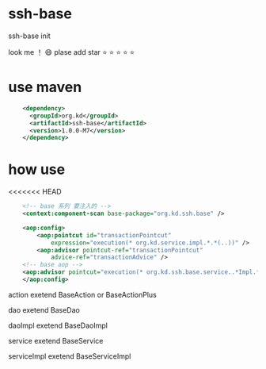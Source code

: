 # ssh-base
ssh-base init

look me ！
:smile:  plase  add  star
:star:  :star:  :star:  :star:  :star: 

# use maven 
```xml  
	<dependency>
	  <groupId>org.kd</groupId>
	  <artifactId>ssh-base</artifactId>
	  <version>1.0.0-M7</version>
	</dependency>
``` 

# how use
<<<<<<< HEAD
```xml 
 	<!-- base 系列 要注入的 -->
    <context:component-scan base-package="org.kd.ssh.base" />
 ``` 

```xml  
	<aop:config>
		<aop:pointcut id="transactionPointcut"
			expression="execution(* org.kd.service.impl.*.*(..))" />
		<aop:advisor pointcut-ref="transactionPointcut"
			advice-ref="transactionAdvice" />
	<!-- base aop -->
	<aop:advisor pointcut="execution(* org.kd.ssh.base.service..*Impl.*(..))" advice-ref="transactionAdvice" />
	</aop:config>
``` 

 action      exetend BaseAction or BaseActionPlus
 
 
 dao         exetend  BaseDao
 
 
 daoImpl     exetend  BaseDaoImpl
 
 
 service     exetend  BaseService
 
 
 serviceImpl exetend  BaseServiceImpl
 